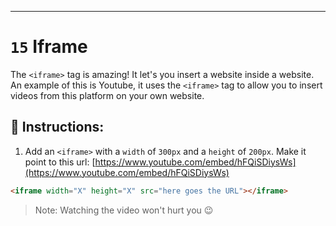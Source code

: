 ---

# `15` Iframe

The `<iframe>` tag is amazing! It let's you insert a website inside a website. An example of this is Youtube, it uses the `<iframe>` tag to allow you to insert videos from this platform on your own website.

## 📝 Instructions:

1. Add an `<iframe>` with a `width` of `300px` and a `height` of `200px`. Make it point to this url: [https://www.youtube.com/embed/hFQiSDiysWs](https://www.youtube.com/embed/hFQiSDiysWs)

```html
<iframe width="X" height="X" src="here goes the URL"></iframe>
```

> Note: Watching the video won't hurt you 😉

